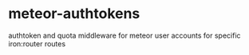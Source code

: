 # meteor-authtokens
authtoken and quota middleware for meteor user accounts for specific iron:router routes
